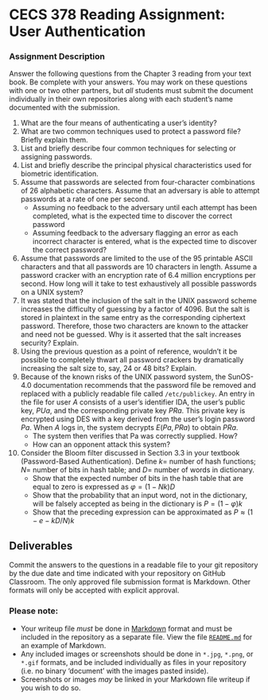 # CECS 378 Reading Assignment: User Authentication

### Assignment Description
Answer the following questions from the Chapter 3 reading from your text book. Be complete with your answers. You may work on these questions with one or two other partners, but *all* students must submit the document individually in their own repositories along with each student’s name documented with the submission.

1. What are the four means of authenticating a user’s identity?
2. What are two common techniques used to protect a password file? Briefly explain them.
3. List and briefly describe four common techniques for selecting or assigning passwords.
4. List and briefly describe the principal physical characteristics used for biometric identification.
5. Assume that passwords are selected from four-character combinations of 26 alphabetic characters. Assume that an adversary is able to attempt passwords at a rate of one per second.
	* Assuming no feedback to the adversary until each attempt has been completed, what is the expected time to discover the correct password
	* Assuming feedback to the adversary flagging an error as each incorrect character is entered, what is the expected time to discover the correct password?
6. Assume that passwords are limited to the use of the 95 printable ASCII characters and that all passwords are 10 characters in length. Assume a password cracker with an encryption rate of 6.4 million encryptions per second. How long will it take to test exhaustively all possible passwords on a UNIX system?
7. It was stated that the inclusion of the salt in the UNIX password scheme increases the difficulty of guessing by a factor of 4096. But the salt is stored in plaintext in the same entry as the corresponding ciphertext password. Therefore, those two characters are known to the attacker and need not be guessed. Why is it asserted that the salt increases security? Explain.
8. Using the previous question as a point of reference, wouldn’t it be possible to completely thwart all password crackers by dramatically increasing the salt size to, say, 24 or 48 bits? Explain.
9. Because of the known risks of the UNIX password system, the SunOS-4.0 documentation recommends that the password file be removed and replaced with a publicly readable file called `/etc/publickey`. An entry in the file for user $A$ consists of a user’s identifier IDA, the user’s public key, $PUa$, and the corresponding private key $PRa$. This private key is encrypted using DES with a key derived from the user’s login password $Pa$. When $A$ logs in, the system decrypts $E(Pa,PRa)$ to obtain $PRa$.
	* The system then verifies that Pa was correctly supplied. How?
	* How can an opponent attack this system?
10. Consider the Bloom filter discussed in Section 3.3 in your textbook (Password-Based Authentication). Define $k =$ number of hash functions; $N =$ number of bits in hash table; and $D =$ number of words in dictionary.
	* Show that the expected number of bits in the hash table that are equal to zero is expressed as $φ = (1 − Nk )D$
	* Show that the probability that an input word, not in the dictionary, will be falsely accepted as being in the dictionary is $P = (1 − φ)k$
	* Show that the preceding expression can be approximated as $P ≈ (1−e − kD/N)k$  

## Deliverables

Commit the answers to the questions in a readable file to your git repository by the due date and time indicated with your repository on GitHub Classroom. The only approved file submission format is Markdown. Other formats will only be accepted with explicit approval.

### Please note:

* Your writeup file *must* be done in [Markdown](https://docs.github.com/en/get-started/writing-on-github/getting-started-with-writing-and-formatting-on-github/basic-writing-and-formatting-syntax) format and must be included in the repository as a separate file. View the file [`README.md`](README.md?plain=1) for an example of Markdown.
* Any included images or screenshots should be done in `*.jpg`, `*.png`, or `*.gif` formats, and be included individually as files in your repository (i.e. no binary ‘document’ with the images pasted inside).
* Screenshots or images *may* be linked in your Markdown file writeup if you wish to do so.